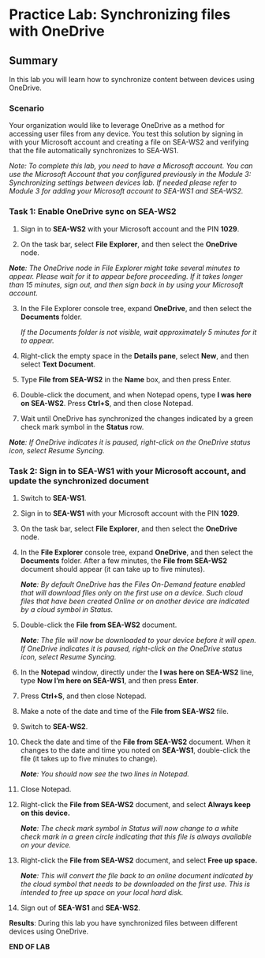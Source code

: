 # Practice Lab: Synchronizing files with OneDrive

## Summary

In this lab you will learn how to synchronize content between devices using OneDrive.

### Scenario

Your organization would like to leverage OneDrive as a method for accessing user files from any device. You test this solution by signing in with your Microsoft account and creating a file on SEA-WS2 and verifying that the file automatically synchronizes to SEA-WS1.

*Note: To complete this lab, you need to have a Microsoft account. You can use the Microsoft Account that you configured previously in the Module 3: Synchronizing settings between devices lab. If needed please refer to Module 3 for adding your Microsoft account to SEA-WS1 and SEA-WS2.*

### Task 1: Enable OneDrive sync on SEA-WS2

1. Sign in to **SEA-WS2** with your Microsoft account and the PIN **1029**.

2. On the task bar, select **File Explorer**, and then select the **OneDrive** node.

_**Note**: The OneDrive node in File Explorer might take several minutes to appear. Please wait for it to appear before proceeding. If it takes longer than 15 minutes, sign out, and then sign back in by using your Microsoft account._

3. In the File Explorer console tree, expand **OneDrive**, and then select the **Documents** folder.

    *If the Documents folder is not visible, wait approximately 5 minutes for it to appear.*

4. Right-click the empty space in the **Details pane**, select **New**, and then select **Text Document**.

5. Type **File from SEA-WS2** in the **Name** box, and then press Enter.

6. Double-click the document, and when Notepad opens, type **I was here on SEA-WS2**. Press **Ctrl+S**, and then close Notepad.

7. Wait until OneDrive has synchronized the changes indicated by a green check mark symbol in the **Status** row.

_**Note**: If OneDrive indicates it is paused, right-click on the OneDrive status icon, select Resume Syncing._

### Task 2: Sign in to SEA-WS1 with your Microsoft account, and update the synchronized document

1. Switch to **SEA-WS1**.

2. Sign in to **SEA-WS1** with your Microsoft account with the PIN **1029**.

3. On the task bar, select **File Explorer**, and then select the **OneDrive** node.

4. In the **File Explorer** console tree, expand **OneDrive**, and then select the **Documents** folder. After a few minutes, the **File from SEA-WS2** document should appear (it can take up to five minutes).

    _**Note**: By default OneDrive has the Files On-Demand feature enabled that will download files only on the first use on a device. Such cloud files that have been created Online or on another device are indicated by a cloud symbol in Status._

5. Double-click the **File from SEA-WS2** document.  

    _**Note**: The file will now be downloaded to your device before it will open. If OneDrive indicates it is paused, right-click on the OneDrive status icon, select Resume Syncing._

6. In the **Notepad** window, directly under the **I was here on SEA-WS2** line, type **Now I’m here on SEA-WS1**, and then press **Enter**.

7. Press **Ctrl+S**, and then close Notepad.

8. Make a note of the date and time of the **File from SEA-WS2** file.

9. Switch to **SEA-WS2**.

10. Check the date and time of the **File from SEA-WS2** document. When it changes to the date and time you noted on **SEA-WS1**, double-click the file (it takes up to five minutes to change).

    _**Note**: You should now see the two lines in Notepad._

11. Close Notepad.

12. Right-click the **File from SEA-WS2** document, and select **Always keep on this device.**  

    _**Note**: The check mark symbol in Status will now change to a white check mark in a green circle indicating that this file is always available on your device._

13. Right-click the **File from SEA-WS2** document, and select **Free up space.**  

    _**Note**: This will convert the file back to an online document indicated by the cloud symbol that needs to be downloaded on the first use. This is intended to free up space on your local hard disk._

14. Sign out of **SEA-WS1** and **SEA-WS2**.

**Results**: During this lab you have synchronized files between different devices using OneDrive.

**END OF LAB**
